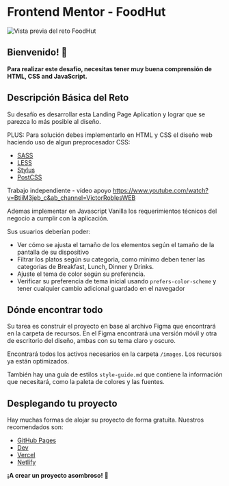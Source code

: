# Frontend Mentor - FoodHut

![Vista previa del reto FoodHut](./Thumbnail.jpg)

## Bienvenido! 👋

**Para realizar este desafío, necesitas tener muy buena comprensión de HTML, CSS and JavaScript.**

## Descripción Básica del Reto

Su desafío es desarrollar esta Landing Page Aplication y lograr que se parezca lo más posible al diseño.

PLUS: Para solución debes implementarlo en HTML y CSS el diseño web haciendo uso de algun preprocesador CSS:

- [SASS](https://sass-lang.com/)
- [LESS](https://lesscss.org/)
- [Stylus](https://stylus-lang.com/)
- [PostCSS](https://postcss.org/)

Trabajo independiente - vídeo apoyo https://www.youtube.com/watch?v=BtiiM3jeb_c&ab_channel=VictorRoblesWEB

Ademas implementar en Javascript Vanilla los requerimientos técnicos del negocio a cumplir con la aplicación.

Sus usuarios deberían poder:

- Ver cómo se ajusta el tamaño de los elementos según el tamaño de la pantalla de su dispositivo
- Filtrar los platos según su categoria, como minimo deben tener las categorias de Breakfast, Lunch, Dinner y Drinks.
- Ajuste el tema de color según su preferencia.
- Verificar su preferencia de tema inicial usando `prefers-color-scheme` y tener cualquier cambio adicional guardado en el navegador


## Dónde encontrar todo

Su tarea es construir el proyecto en base al archivo Figma que encontrará en la carpeta de recursos. En el Figma encontrará una versión móvil y otra de escritorio del diseño, ambas con su tema claro y oscuro.

Encontrará todos los activos necesarios en la carpeta `/images`. Los recursos ya están optimizados.

También hay una guía de estilos `style-guide.md` que contiene la información que necesitará, como la paleta de colores y las fuentes.


## Desplegando tu proyecto

Hay muchas formas de alojar su proyecto de forma gratuita. Nuestros recomendados son:

- [GitHub Pages](https://pages.github.com/)
- [Dev](https://dev.new)
- [Vercel](https://vercel.com/)
- [Netlify](https://www.netlify.com/)

**¡A crear un proyecto asombroso!** 🚀